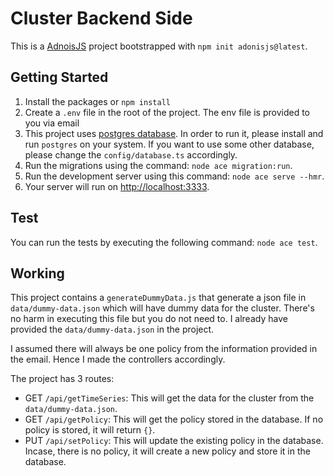 # Cluster Backend Side

This is a [AdnoisJS](https://adonisjs.com/) project bootstrapped with `npm init adonisjs@latest`.

## Getting Started
1. Install the packages or `npm install`
2. Create a `.env` file in the root of the project. The env file is provided to you via email
3. This project uses [postgres database](https://www.postgresql.org/). In order to run it, please install and run `postgres` on your system. If you want to use some other database, please change the `config/database.ts` accordingly.
4. Run the migrations using the command: `node ace migration:run`.
5. Run the development server using this command: `node ace serve --hmr`.
4. Your server will run on [http://localhost:3333](http://localhost:3333).

## Test
You can run the tests by executing the following command: `node ace test`.

## Working
This project contains a `generateDummyData.js` that generate a json file in `data/dummy-data.json` which will have dummy data for the cluster. There's no harm in executing this file but you do not need to. I already have provided the `data/dummy-data.json` in the project.

I assumed there will always be one policy from the information provided in the email. Hence I made the controllers accordingly.

The project has 3 routes:
- GET `/api/getTimeSeries`: This will get the data for the cluster from the `data/dummy-data.json`.
- GET `/api/getPolicy`: This will get the policy stored in the database. If no policy is stored, it will return `{}`.
- PUT `/api/setPolicy`: This will update the existing policy in the database. Incase, there is no policy, it will create a new policy and store it in the database.
